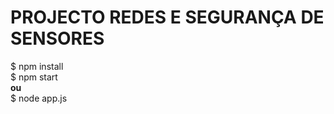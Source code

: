 # PROJECTO REDES E SEGURANÇA DE SENSORES

$ npm install
<br />$ npm start      
<b>ou</b>    
$ node app.js 
```